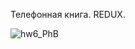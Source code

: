 Телефонная книга. REDUX.

![hw6_PhB](https://user-images.githubusercontent.com/90350582/196274783-9083a61c-6844-4d44-ba98-e22b87fe1bf9.jpg)
